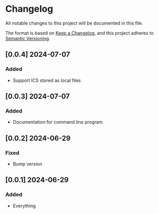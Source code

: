 # Changelog
All notable changes to this project will be documented in this file.

The format is based on [Keep a Changelog](https://keepachangelog.com/en/1.0.0/),
and this project adheres to [Semantic Versioning](https://semver.org/spec/v2.0.0.html).

## [0.0.4] 2024-07-07

### Added

- Support ICS stored as local files

## [0.0.3] 2024-07-07

### Added

- Documentation for command line program

## [0.0.2] 2024-06-29

### Fixed

- Bump version

## [0.0.1] 2024-06-29

### Added

- Everything


